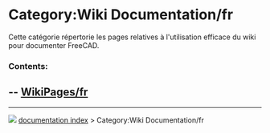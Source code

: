 # Category:Wiki Documentation/fr
Cette catégorie répertorie les pages relatives à l\'utilisation efficace du wiki pour documenter FreeCAD.

### Contents:

   --
  [WikiPages/fr](WikiPages/fr.md)   
   --



---
![](images/Right_arrow.png) [documentation index](../README.md) > Category:Wiki Documentation/fr
